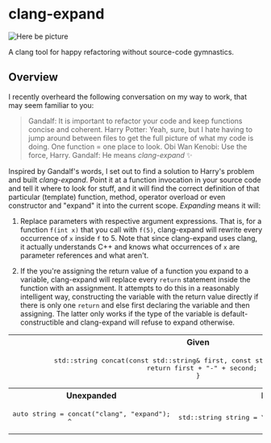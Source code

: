 # clang-expand

![Here be picture](demo.gif)

A clang tool for happy refactoring without source-code gymnastics.

## Overview

I recently overheard the following conversation on my way to work, that may seem familiar to you:

> Gandalf: It is important to refactor your code and keep functions concise and coherent.
> Harry Potter: Yeah, sure, but I hate having to jump around between files to get the full picture of what my code is doing. One function = one place to look.
> Obi Wan Kenobi: Use the force, Harry.
> Gandalf: He means *clang-expand* :sparkles:

Inspired by Gandalf's words, I set out to find a solution to Harry's problem and built *clang-expand*. Point it at a function invocation in your source code and tell it where to look for stuff, and it will find the correct definition of that particular (template) function, method, operator overload or even constructor and "expand" it into the current scope. *Expanding* means it will:

1. Replace parameters with respective argument expressions. That is, for a
function `f(int x)` that you call with `f(5)`, clang-expand will rewrite every
occurrence of `x` inside `f` to 5. Note that since clang-expand uses clang, it
actually understands C++ and knows what occurrences of `x` are parameter
references and what aren't.

2. If the you're assigning the return value of a function you expand to a
variable, clang-expand will replace every `return` statement inside the function
with an assignment. It attempts to do this in a reasonably intelligent way,
constructing the variable with the return value directly if there is only one
`return` and else first declaring the variable and then assigning. The latter
only works if the type of the variable is default-constructible and clang-expand
will refuse to expand otherwise.

<table
<tr><th colspan="2">Given</th></tr>
<tr>
<td colspan="2" align="center">
<pre lang="cpp">
std::string concat(const std::string& first, const std::string& second) {
  return first + "-" + second;
}
</pre>
</td>
</tr>
<tr><th>Unexpanded</th><th>Expanded</th></tr>
<tr>
<td>
<pre lang="cpp">
auto string = concat("clang", "expand");
              ^
</pre>
</td>
<td>
<pre lang="cpp">
std::string string = \"clang\" + \"-\" + \"expand\";
</pre>
</td></tr>
</table>
